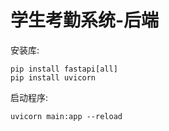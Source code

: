 # 学生考勤系统-后端

安装库:

```shell
pip install fastapi[all]
pip install uvicorn
```

启动程序:

```shell
uvicorn main:app --reload
```